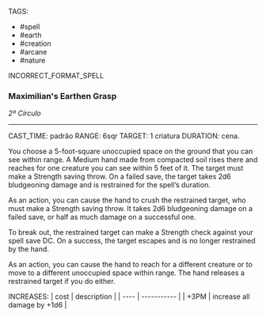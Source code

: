 TAGS:
- #spell
- #earth
- #creation
- #arcane
- #nature

INCORRECT_FORMAT_SPELL
### Maximilian's Earthen Grasp
*2º Círculo*
___
CAST_TIME: padrão
RANGE: 6sqr
TARGET: 1 criatura
DURATION: cena.

You choose a 5-foot-square unoccupied space on the ground that you can see within range. A Medium hand made from compacted soil rises there and reaches for one creature you can see within 5 feet of it. The target must make a Strength saving throw. On a failed save, the target takes 2d6 bludgeoning damage and is restrained for the spell’s duration.

As an action, you can cause the hand to crush the restrained target, who must make a Strength saving throw. It takes 2d6 bludgeoning damage on a failed save, or half as much damage on a successful one.

To break out, the restrained target can make a Strength check against your spell save DC. On a success, the target escapes and is no longer restrained by the hand.  

As an action, you can cause the hand to reach for a different creature or to move to a different unoccupied space within range. The hand releases a restrained target if you do either.

INCREASES:
| cost | description |
| ---- | ----------- |
| +3PM | increase all damage by +1d6 |
